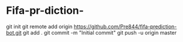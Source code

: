 # Fifa-pr-diction-
git init git remote add origin https://github.com/Pre844/fifa-prediction-bot.git git add . git commit -m "Initial commit" git push -u origin master
